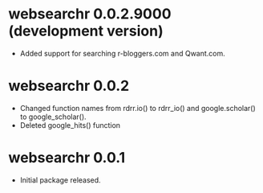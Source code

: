 # websearchr 0.0.2.9000 (development version)

* Added support for searching r-bloggers.com and Qwant.com.


# websearchr 0.0.2

* Changed function names from rdrr.io() to rdrr_io() and google.scholar() to google_scholar().
* Deleted google_hits() function


# websearchr 0.0.1

* Initial package released.
